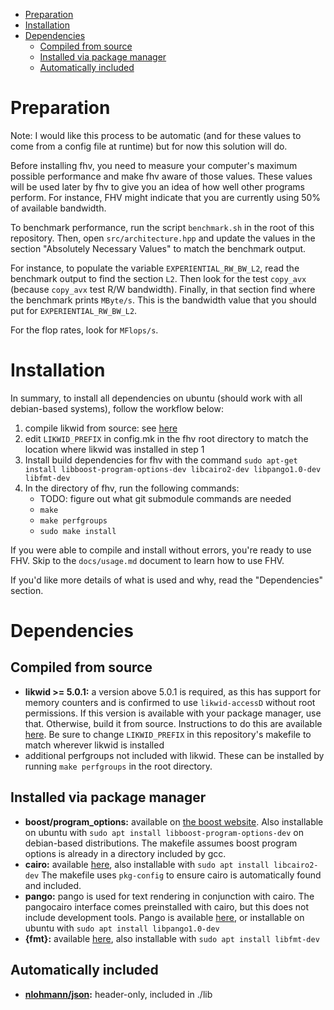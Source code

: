 - [Preparation](#preparation)
- [Installation](#installation)
- [Dependencies](#dependencies)
  - [Compiled from source](#compiled-from-source)
  - [Installed via package manager](#installed-via-package-manager)
  - [Automatically included](#automatically-included)

# Preparation

Note: I would like this process to be automatic (and for these values to come
from a config file at runtime) but for now this solution will do.

Before installing fhv, you need to measure your computer's maximum possible
performance and make fhv aware of those values. These values will be used later
by fhv to give you an idea of how well other programs perform. For instance,
FHV might indicate that you are currently using 50% of available bandwidth.

To benchmark performance, run the script `benchmark.sh` in the root of this
repository. Then, open `src/architecture.hpp` and update the values in the
section "Absolutely Necessary Values" to match the benchmark output.

For instance, to populate the variable `EXPERIENTIAL_RW_BW_L2`, read the
benchmark output to find the section `L2`. Then look for the test `copy_avx`
(because `copy_avx` test R/W bandwidth). Finally, in that section find where
the benchmark prints `MByte/s`. This is the bandwidth value that you should put
for `EXPERIENTIAL_RW_BW_L2`.

For the flop rates, look for `MFlops/s`.


# Installation

In summary, to install all dependencies on ubuntu (should work with all
debian-based systems), follow the workflow below:

1. compile likwid from source: see [here](https://github.com/RRZE-HPC/likwid)
2. edit `LIKWID_PREFIX` in config.mk in the fhv root directory to match the
   location where likwid was installed in step 1
3. Install build dependencies for fhv with the command `sudo apt-get install
   libboost-program-options-dev libcairo2-dev libpango1.0-dev libfmt-dev`
4. In the directory of fhv, run the following commands:
   - TODO: figure out what git submodule commands are needed
   - `make`
   - `make perfgroups`
   - `sudo make install`

If you were able to compile and install without errors, you're ready to use
FHV. Skip to the `docs/usage.md` document to learn how to use FHV.

If you'd like more details of what is used and why, read the "Dependencies"
section.

# Dependencies

## Compiled from source

- **likwid >= 5.0.1:** a version above 5.0.1 is required, as this has support
  for memory counters and is confirmed to use `likwid-accessD` without root
  permissions. If this version is available with your package manager, use
  that. Otherwise, build it from source. Instructions to do this are available
  [here](https://github.com/RRZE-HPC/likwid). Be sure to change `LIKWID_PREFIX`
  in this repository's makefile to match wherever likwid is installed
- additional perfgroups not included with likwid. These can be installed by
  running `make perfgroups` in the root directory.

## Installed via package manager

- **boost/program_options:** available on [the boost
  website](https://www.boost.org/). Also installable on ubuntu with `sudo apt
  install libboost-program-options-dev` on debian-based distributions. The
  makefile assumes boost program options is already in a directory included by
  gcc.
- **cairo:** available [here](https://www.cairographics.org/), also installable
  with `sudo apt install libcairo2-dev` The makefile uses `pkg-config` to
  ensure cairo is automatically found and included.
- **pango:** pango is used for text rendering in conjunction with cairo. The
  pangocairo interface comes preinstalled with cairo, but this does not include
  development tools. Pango is available
  [here](https://pango.gnome.org/Download), or installable on ubuntu with `sudo
  apt install libpango1.0-dev`
- **{fmt}:** available [here](https://fmt.dev/latest/index.html), also
  installable with `sudo apt install libfmt-dev`

## Automatically included

- **[nlohmann/json](https://github.com/nlohmann/json):** header-only, included
  in ./lib

